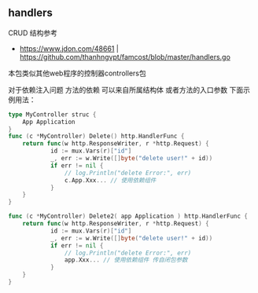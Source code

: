 handlers
---

CRUD 结构参考
- https://www.jdon.com/48661 | https://github.com/thanhngvpt/famcost/blob/master/handlers.go

本包类似其他web程序的控制器controllers包

对于依赖注入问题
方法的依赖 可以来自所属结构体  或者方法的入口参数 
下面示例用法：
~~~go
type MyController struc {
	App Application
}
func (c *MyController) Delete() http.HandlerFunc {
	return func(w http.ResponseWriter, r *http.Request) {
    		id := mux.Vars(r)["id"]
    		_, err := w.Write([]byte("delete user!" + id))
    		if err != nil {
    			// log.Println("delete Error:", err)
    			c.App.Xxx... // 使用依赖组件
    		}
    }
}

func (c *MyController) Delete2( app Application ) http.HandlerFunc {
	return func(w http.ResponseWriter, r *http.Request) {
    		id := mux.Vars(r)["id"]
    		_, err := w.Write([]byte("delete user!" + id))
    		if err != nil {
    			// log.Println("delete Error:", err)
    			app.Xxx... // 使用依赖组件 传自闭包参数
    		}
    }
}
~~~
